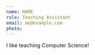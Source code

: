 ```yaml
---
name: NAME
role: Teaching Assistant
email: me@example.com
photo: 
---
```


I like teaching Computer Science!
